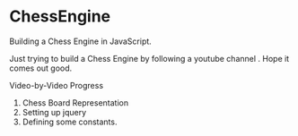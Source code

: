 ChessEngine
===========

Building a Chess Engine in JavaScript.


Just trying to build a Chess Engine by following a youtube channel . Hope it comes out good.


Video-by-Video Progress

1. Chess Board Representation
2. Setting up jquery
3. Defining some constants.
